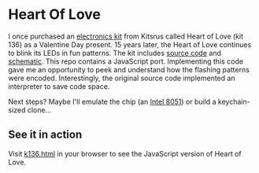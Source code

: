 # Heart Of Love

I once purchased an [electronics kit](https://www.kitsrus.com/k136.html)
from Kitsrus called Heart of Love (kit 136) as a Valentine Day present. 15 years
later, the Heart of Love continues to blink its LEDs in fun patterns. The kit
includes [source code](heart.c) and [schematic](k136.pdf). This repo contains
a JavaScript port. Implementing this code gave me an opportunity to peek and
understand how the flashing patterns were encoded. Interestingly, the original
source code implemented an interpreter to save code space.

Next steps? Maybe I'll emulate the chip (an [Intel 8051](https://en.wikipedia.org/wiki/MCS-51))
or build a keychain-sized clone...

## See it in action

Visit [k136.html](https://www.quaxio.com/heart-of-love/k136.html) in
your browser to see the JavaScript version of Heart of Love.
